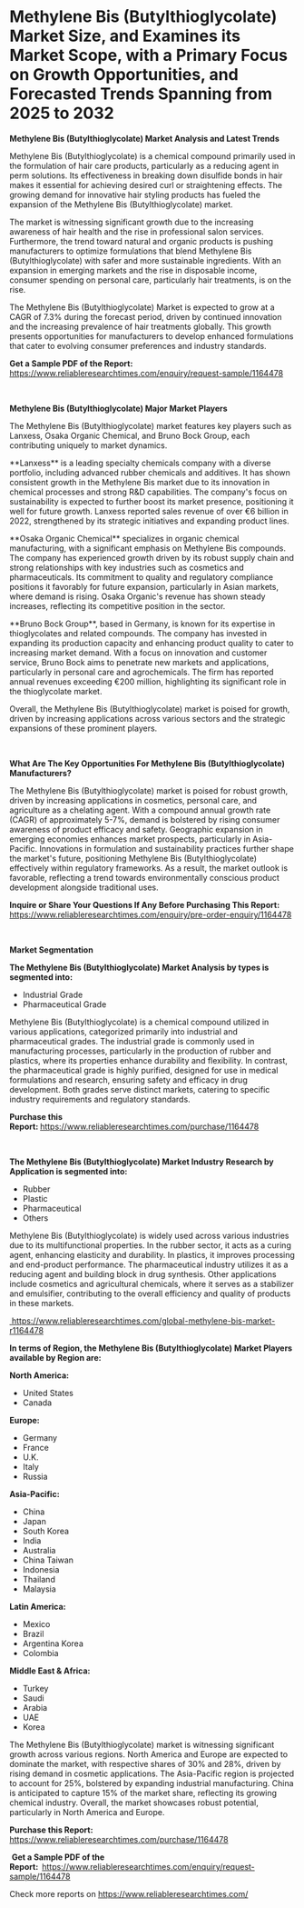 <p><h1>Methylene Bis (Butylthioglycolate) Market Size, and Examines its Market Scope, with a Primary Focus on Growth Opportunities, and Forecasted Trends Spanning from 2025 to 2032</h1></p><p><strong>Methylene Bis (Butylthioglycolate) Market Analysis and Latest Trends</strong></p>
<p><p>Methylene Bis (Butylthioglycolate) is a chemical compound primarily used in the formulation of hair care products, particularly as a reducing agent in perm solutions. Its effectiveness in breaking down disulfide bonds in hair makes it essential for achieving desired curl or straightening effects. The growing demand for innovative hair styling products has fueled the expansion of the Methylene Bis (Butylthioglycolate) market. </p><p>The market is witnessing significant growth due to the increasing awareness of hair health and the rise in professional salon services. Furthermore, the trend toward natural and organic products is pushing manufacturers to optimize formulations that blend Methylene Bis (Butylthioglycolate) with safer and more sustainable ingredients. With an expansion in emerging markets and the rise in disposable income, consumer spending on personal care, particularly hair treatments, is on the rise.</p><p>The Methylene Bis (Butylthioglycolate) Market is expected to grow at a CAGR of 7.3% during the forecast period, driven by continued innovation and the increasing prevalence of hair treatments globally. This growth presents opportunities for manufacturers to develop enhanced formulations that cater to evolving consumer preferences and industry standards.</p></p>
<p><strong>Get a Sample PDF of the Report:&nbsp;</strong> <a href="https://www.reliableresearchtimes.com/enquiry/request-sample/1164478?utm_campaign=3283&utm_medium=2&utm_source=Github&utm_content=ia&utm_term=11042025&utm_id=methylene-bis-butylthioglycolate">https://www.reliableresearchtimes.com/enquiry/request-sample/1164478</a></p>
<p>&nbsp;</p>
<p><strong>Methylene Bis (Butylthioglycolate) Major Market Players</strong></p>
<p><p>The Methylene Bis (Butylthioglycolate) market features key players such as Lanxess, Osaka Organic Chemical, and Bruno Bock Group, each contributing uniquely to market dynamics.</p><p>**Lanxess** is a leading specialty chemicals company with a diverse portfolio, including advanced rubber chemicals and additives. It has shown consistent growth in the Methylene Bis market due to its innovation in chemical processes and strong R&D capabilities. The company's focus on sustainability is expected to further boost its market presence, positioning it well for future growth. Lanxess reported sales revenue of over €6 billion in 2022, strengthened by its strategic initiatives and expanding product lines.</p><p>**Osaka Organic Chemical** specializes in organic chemical manufacturing, with a significant emphasis on Methylene Bis compounds. The company has experienced growth driven by its robust supply chain and strong relationships with key industries such as cosmetics and pharmaceuticals. Its commitment to quality and regulatory compliance positions it favorably for future expansion, particularly in Asian markets, where demand is rising. Osaka Organic's revenue has shown steady increases, reflecting its competitive position in the sector.</p><p>**Bruno Bock Group**, based in Germany, is known for its expertise in thioglycolates and related compounds. The company has invested in expanding its production capacity and enhancing product quality to cater to increasing market demand. With a focus on innovation and customer service, Bruno Bock aims to penetrate new markets and applications, particularly in personal care and agrochemicals. The firm has reported annual revenues exceeding €200 million, highlighting its significant role in the thioglycolate market.</p><p>Overall, the Methylene Bis (Butylthioglycolate) market is poised for growth, driven by increasing applications across various sectors and the strategic expansions of these prominent players.</p></p>
<p>&nbsp;</p>
<p><strong>What Are The Key Opportunities For Methylene Bis (Butylthioglycolate) Manufacturers?</strong></p>
<p><p>The Methylene Bis (Butylthioglycolate) market is poised for robust growth, driven by increasing applications in cosmetics, personal care, and agriculture as a chelating agent. With a compound annual growth rate (CAGR) of approximately 5-7%, demand is bolstered by rising consumer awareness of product efficacy and safety. Geographic expansion in emerging economies enhances market prospects, particularly in Asia-Pacific. Innovations in formulation and sustainability practices further shape the market's future, positioning Methylene Bis (Butylthioglycolate) effectively within regulatory frameworks. As a result, the market outlook is favorable, reflecting a trend towards environmentally conscious product development alongside traditional uses.</p></p>
<p><strong>Inquire or Share Your Questions If Any Before Purchasing This Report:</strong> <a href="https://www.reliableresearchtimes.com/enquiry/pre-order-enquiry/1164478?utm_campaign=3283&utm_medium=2&utm_source=Github&utm_content=ia&utm_term=11042025&utm_id=methylene-bis-butylthioglycolate">https://www.reliableresearchtimes.com/enquiry/pre-order-enquiry/1164478</a></p>
<p>&nbsp;</p>
<p><strong>Market Segmentation</strong></p>
<p><strong>The Methylene Bis (Butylthioglycolate) Market Analysis by types is segmented into:</strong></p>
<p><ul><li>Industrial Grade</li><li>Pharmaceutical Grade</li></ul></p>
<p><p>Methylene Bis (Butylthioglycolate) is a chemical compound utilized in various applications, categorized primarily into industrial and pharmaceutical grades. The industrial grade is commonly used in manufacturing processes, particularly in the production of rubber and plastics, where its properties enhance durability and flexibility. In contrast, the pharmaceutical grade is highly purified, designed for use in medical formulations and research, ensuring safety and efficacy in drug development. Both grades serve distinct markets, catering to specific industry requirements and regulatory standards.</p></p>
<p><strong>Purchase this Report:&nbsp;</strong><a href="https://www.reliableresearchtimes.com/purchase/1164478?utm_campaign=3283&utm_medium=2&utm_source=Github&utm_content=ia&utm_term=11042025&utm_id=methylene-bis-butylthioglycolate">https://www.reliableresearchtimes.com/purchase/1164478</a></p>
<p>&nbsp;</p>
<p><strong>The Methylene Bis (Butylthioglycolate) Market Industry Research by Application is segmented into:</strong></p>
<p><ul><li>Rubber</li><li>Plastic</li><li>Pharmaceutical</li><li>Others</li></ul></p>
<p><p>Methylene Bis (Butylthioglycolate) is widely used across various industries due to its multifunctional properties. In the rubber sector, it acts as a curing agent, enhancing elasticity and durability. In plastics, it improves processing and end-product performance. The pharmaceutical industry utilizes it as a reducing agent and building block in drug synthesis. Other applications include cosmetics and agricultural chemicals, where it serves as a stabilizer and emulsifier, contributing to the overall efficiency and quality of products in these markets.</p></p>
<p><a href="https://www.reliableresearchtimes.com/global-methylene-bis-market-r1164478?utm_campaign=3283&utm_medium=2&utm_source=Github&utm_content=ia&utm_term=11042025&utm_id=methylene-bis-butylthioglycolate">&nbsp;https://www.reliableresearchtimes.com/global-methylene-bis-market-r1164478</a></p>
<p><strong>In terms of Region, the Methylene Bis (Butylthioglycolate) Market Players available by Region are:</strong></p>
<p>
    <p> <strong> North America: </strong>
        <ul>
            <li>United States</li>
            <li>Canada</li>
        </ul>
        </p> 
    <p> <strong> Europe: </strong>
        <ul>
            <li>Germany</li>
            <li>France</li>
            <li>U.K.</li>
            <li>Italy</li>
            <li>Russia</li>
        </ul>
        </p> 
    <p> <strong> Asia-Pacific: </strong>
        <ul>
            <li>China</li>
            <li>Japan</li>
            <li>South Korea</li>
            <li>India</li>
            <li>Australia</li>
            <li>China Taiwan</li>
            <li>Indonesia</li>
            <li>Thailand</li>
            <li>Malaysia</li>
        </ul>
        </p> 
    <p> <strong> Latin America: </strong>
        <ul>
            <li>Mexico</li>
            <li>Brazil</li>
            <li>Argentina Korea</li>
            <li>Colombia</li>
        </ul>
        </p> 
    <p> <strong> Middle East & Africa: </strong>
        <ul>
            <li>Turkey</li>
            <li>Saudi</li>
            <li>Arabia</li>
            <li>UAE</li>
            <li>Korea</li>
        </ul>
    </p>
    </p>
<p><p>The Methylene Bis (Butylthioglycolate) market is witnessing significant growth across various regions. North America and Europe are expected to dominate the market, with respective shares of 30% and 28%, driven by rising demand in cosmetic applications. The Asia-Pacific region is projected to account for 25%, bolstered by expanding industrial manufacturing. China is anticipated to capture 15% of the market share, reflecting its growing chemical industry. Overall, the market showcases robust potential, particularly in North America and Europe.</p></p>
<p><strong>Purchase this Report: </strong><a href="https://www.reliableresearchtimes.com/purchase/1164478?utm_campaign=3283&utm_medium=2&utm_source=Github&utm_content=ia&utm_term=11042025&utm_id=methylene-bis-butylthioglycolate">https://www.reliableresearchtimes.com/purchase/1164478</a></p>
<p>&nbsp;<strong>Get a Sample PDF of the Report:&nbsp;&nbsp;</strong><a href="https://www.reliableresearchtimes.com/enquiry/request-sample/1164478?utm_campaign=3283&utm_medium=2&utm_source=Github&utm_content=ia&utm_term=11042025&utm_id=methylene-bis-butylthioglycolate">https://www.reliableresearchtimes.com/enquiry/request-sample/1164478</a></p>
<p><strong></strong></p>
<p>Check more reports on <a href="https://www.reliableresearchtimes.com/?utm_campaign=3283&utm_medium=2&utm_source=Github&utm_content=ia&utm_term=11042025&utm_id=methylene-bis-butylthioglycolate">https://www.reliableresearchtimes.com/</a></p>